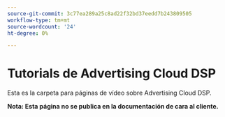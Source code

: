 ```yaml
---
source-git-commit: 3c77ea289a25c8ad22f32bd37eedd7b243809505
workflow-type: tm+mt
source-wordcount: '24'
ht-degree: 0%

---
```

# Tutorials de Advertising Cloud DSP

Esta es la carpeta para páginas de vídeo sobre Advertising Cloud DSP.

**Nota: Esta página no se publica en la documentación de cara al cliente.**
